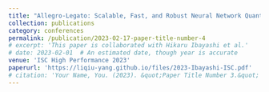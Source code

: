 ```yaml
---
title: "Allegro-Legato: Scalable, Fast, and Robust Neural Network Quantum Molecular Dynamics via Sharpness-Aware Minimization"
collection: publications
category: conferences
permalink: /publication/2023-02-17-paper-title-number-4
# excerpt: 'This paper is collaborated with Hikaru Ibayashi et al.'
# date: 2023-02-01  # An estimated date, though year is accurate
venue: 'ISC High Performance 2023'
paperurl: 'https://liqiu-yang.github.io/files/2023-Ibayashi-ISC.pdf'
# citation: 'Your Name, You. (2023). &quot;Paper Title Number 3.&quot; <i>GitHub Journal of Bugs</i>. 1(3).'
---
```

